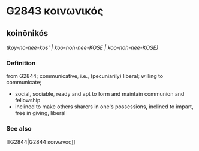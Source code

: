 # G2843 κοινωνικός

## koinōnikós

_(koy-no-nee-kos' | koo-noh-nee-KOSE | koo-noh-nee-KOSE)_

### Definition

from G2844; communicative, i.e., (pecuniarily) liberal; willing to communicate; 

- social, sociable, ready and apt to form and maintain communion and fellowship
- inclined to make others sharers in one's possessions, inclined to impart, free in giving, liberal

### See also

[[G2844|G2844 κοινωνός]]
